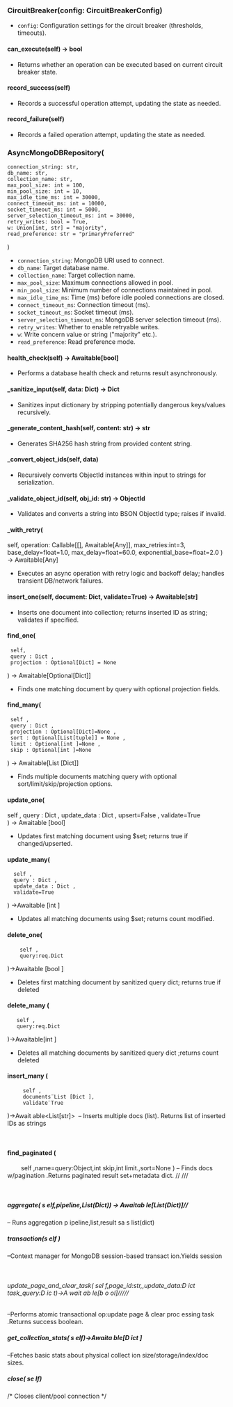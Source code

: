 ### CircuitBreaker(config: CircuitBreakerConfig)
- `config`: Configuration settings for the circuit breaker (thresholds, timeouts).

#### can_execute(self) -> bool
- Returns whether an operation can be executed based on current circuit breaker state.

#### record_success(self)
- Records a successful operation attempt, updating the state as needed.

#### record_failure(self)
- Records a failed operation attempt, updating the state as needed.

### AsyncMongoDBRepository(
    connection_string: str,
    db_name: str,
    collection_name: str,
    max_pool_size: int = 100,
    min_pool_size: int = 10,
    max_idle_time_ms: int = 30000,
    connect_timeout_ms: int = 10000,
    socket_timeout_ms: int = 5000,
    server_selection_timeout_ms: int = 30000,
    retry_writes: bool = True,
    w: Union[int, str] = "majority",
    read_preference: str = "primaryPreferred"
)
- `connection_string`: MongoDB URI used to connect.
- `db_name`: Target database name.
- `collection_name`: Target collection name.
- `max_pool_size`: Maximum connections allowed in pool.
- `min_pool_size`: Minimum number of connections maintained in pool.
- `max_idle_time_ms`: Time (ms) before idle pooled connections are closed.
- `connect_timeout_ms`: Connection timeout (ms).
- `socket_timeout_ms`: Socket timeout (ms).
- `server_selection_timeout_ms`: MongoDB server selection timeout (ms).
- `retry_writes`: Whether to enable retryable writes.
- `w`: Write concern value or string ("majority" etc.).
- `read_preference`: Read preference mode.

#### health_check(self) -> Awaitable[bool]
- Performs a database health check and returns result asynchronously.

#### _sanitize_input(self, data: Dict) -> Dict
- Sanitizes input dictionary by stripping potentially dangerous keys/values recursively.

#### _generate_content_hash(self, content: str) -> str
- Generates SHA256 hash string from provided content string.

#### _convert_object_ids(self, data)
 - Recursively converts ObjectId instances within input to strings for serialization.

#### _validate_object_id(self, obj_id: str) -> ObjectId
 - Validates and converts a string into BSON ObjectId type; raises if invalid.

#### _with_retry(
   self,
   operation: Callable[[], Awaitable[Any]],
   max_retries:int=3, base_delay=float=1.0, max_delay=float=60.0, exponential_base=float=2.0
 ) -> Awaitable[Any]
 - Executes an async operation with retry logic and backoff delay; handles transient DB/network failures.

#### insert_one(self, document: Dict, validate=True) -> Awaitable[str]
 - Inserts one document into collection; returns inserted ID as string; validates if specified.

#### find_one(
     self,
     query : Dict ,
     projection : Optional[Dict] = None 
 ) -> Awaitable[Optional[Dict]]
 - Finds one matching document by query with optional projection fields.

#### find_many(
     self ,
     query : Dict ,
     projection : Optional[Dict]=None , 
     sort : Optional[List[tuple]] = None ,
     limit : Optional[int ]=None , 
     skip : Optional[int ]=None  
 ) -> Awaitable[List [Dict]]
 - Finds multiple documents matching query with optional sort/limit/skip/projection options.

#### update_one(
   self , 
   query : Dict , 
   update_data : Dict , 
   upsert=False , 
   validate=True  
 ) -> Awaitable [bool]
 - Updates first matching document using $set; returns true if changed/upserted.

#### update_many(
      self ,
      query : Dict ,
      update_data : Dict ,
      validate=True      
 ) ->Awaitable [int ]
 - Updates all matching documents using $set; returns count modified.

#### delete_one(
        self ,
        query:req.Dict   
 )->Awaitable [bool ]
 - Deletes first matching document by sanitized query dict; returns true if deleted

#### delete_many (
       self ,
       query:req.Dict   
 )->Awaitable[int ]
 - Deletes all matching documents by sanitized query dict ;returns count deleted 

 #### insert_many (
         self ,    
         documents¨List [Dict ],
         validate¨True     
 )->Await able<List[str]>
 – Inserts multiple docs (list). Returns list of inserted IDs as strings

  
 #### find_paginated (
        self ,name=query:Object,int skip,int limit.,sort=None )
– Finds docs w/pagination .Returns paginated result set+metadata dict.
//
///
   

      

##### aggregate( s elf,pipeline,List(Dict)) → Awaitab le[List(Dict)]//
 – Runs aggregation p ipeline,list,result sa s list(dict)
         

##### transaction(s elf )
 –Context manager for MongoDB session-based transact ion.Yields session
 
   

###### update_page_and_clear_task( sel f,page_id:str,,update_data:D ict task_query:D ic t)->A wait ab le[b o ol]/////
–Performs atomic transactional op:update page & clear proc essing task .Returns success boolean.

##### get_collection_stats( s elf)->Awaita ble[D ict ]
–Fetches basic stats about physical collect ion size/storage/index/doc sizes.

##### close( se lf)
/* Closes client/pool connection */